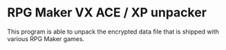 # RPG Maker VX ACE / XP unpacker

This program is able to unpack the encrypted data file that is shipped with various RPG Maker games.
